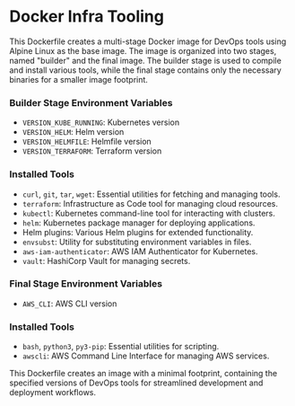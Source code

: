 # Docker Infra Tooling

This Dockerfile creates a multi-stage Docker image for DevOps tools using Alpine Linux as the base image. The image is organized into two stages, named "builder" and the final image. The builder stage is used to compile and install various tools, while the final stage contains only the necessary binaries for a smaller image footprint.

### Builder Stage Environment Variables
- `VERSION_KUBE_RUNNING`: Kubernetes version
- `VERSION_HELM`: Helm version
- `VERSION_HELMFILE`: Helmfile version
- `VERSION_TERRAFORM`: Terraform version

### Installed Tools
- `curl`, `git`, `tar`, `wget`: Essential utilities for fetching and managing tools.
- `terraform`: Infrastructure as Code tool for managing cloud resources.
- `kubectl`: Kubernetes command-line tool for interacting with clusters.
- `helm`: Kubernetes package manager for deploying applications.
- Helm plugins: Various Helm plugins for extended functionality.
- `envsubst`: Utility for substituting environment variables in files.
- `aws-iam-authenticator`: AWS IAM Authenticator for Kubernetes.
- `vault`: HashiCorp Vault for managing secrets.

### Final Stage Environment Variables
- `AWS_CLI`: AWS CLI version

### Installed Tools
- `bash`, `python3`, `py3-pip`: Essential utilities for scripting.
- `awscli`: AWS Command Line Interface for managing AWS services.

This Dockerfile creates an image with a minimal footprint, containing the specified versions of DevOps tools for streamlined development and deployment workflows.